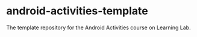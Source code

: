 # android-activities-template
The template repository for the Android Activities course on Learning Lab.
